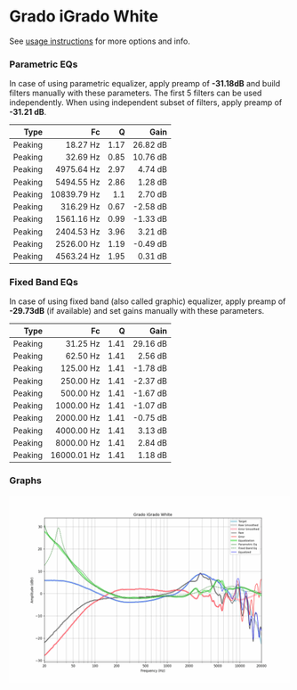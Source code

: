 # Grado iGrado White
See [usage instructions](https://github.com/jaakkopasanen/AutoEq#usage) for more options and info.

### Parametric EQs
In case of using parametric equalizer, apply preamp of **-31.18dB** and build filters manually
with these parameters. The first 5 filters can be used independently.
When using independent subset of filters, apply preamp of **-31.21 dB**.

| Type    | Fc          |    Q | Gain     |
|--------:|------------:|-----:|---------:|
| Peaking | 18.27 Hz    | 1.17 | 26.82 dB |
| Peaking | 32.69 Hz    | 0.85 | 10.76 dB |
| Peaking | 4975.64 Hz  | 2.97 | 4.74 dB  |
| Peaking | 5494.55 Hz  | 2.86 | 1.28 dB  |
| Peaking | 10839.79 Hz | 1.1  | 2.70 dB  |
| Peaking | 316.29 Hz   | 0.67 | -2.58 dB |
| Peaking | 1561.16 Hz  | 0.99 | -1.33 dB |
| Peaking | 2404.53 Hz  | 3.96 | 3.21 dB  |
| Peaking | 2526.00 Hz  | 1.19 | -0.49 dB |
| Peaking | 4563.24 Hz  | 1.95 | 0.31 dB  |

### Fixed Band EQs
In case of using fixed band (also called graphic) equalizer, apply preamp of **-29.73dB**
(if available) and set gains manually with these parameters.

| Type    | Fc          |    Q | Gain     |
|--------:|------------:|-----:|---------:|
| Peaking | 31.25 Hz    | 1.41 | 29.16 dB |
| Peaking | 62.50 Hz    | 1.41 | 2.56 dB  |
| Peaking | 125.00 Hz   | 1.41 | -1.78 dB |
| Peaking | 250.00 Hz   | 1.41 | -2.37 dB |
| Peaking | 500.00 Hz   | 1.41 | -1.67 dB |
| Peaking | 1000.00 Hz  | 1.41 | -1.07 dB |
| Peaking | 2000.00 Hz  | 1.41 | -0.75 dB |
| Peaking | 4000.00 Hz  | 1.41 | 3.13 dB  |
| Peaking | 8000.00 Hz  | 1.41 | 2.84 dB  |
| Peaking | 16000.01 Hz | 1.41 | 1.18 dB  |

### Graphs
![](./Grado%20iGrado%20White.png)